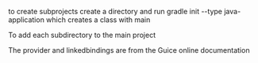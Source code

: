to create subprojects create a directory and run
gradle init --type java-application which creates a class with main

To add each subdirectory to the main project

The provider and linkedbindings are from the Guice online documentation

